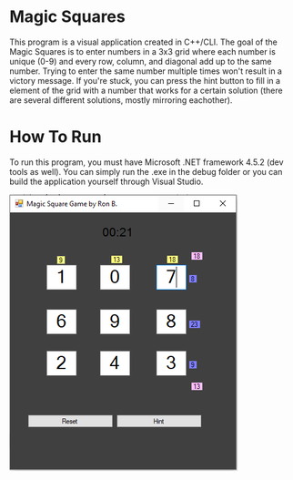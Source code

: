 
# Magic Squares

This program is a visual application created in C++/CLI. The goal of the Magic Squares is to enter numbers in a 3x3 grid where each number is unique (0-9) and every row, column, and diagonal add up to the same number. Trying to enter the same number multiple times won't result in a victory message. If you're stuck, you can press the hint button to fill in a element of the grid with a number that works for a certain solution (there are several different solutions, mostly mirroring eachother).

# How To Run
To run this program, you must have Microsoft .NET framework 4.5.2 (dev tools as well). You can simply run the .exe in the debug folder or you can build the application yourself through Visual Studio.

<img src="image.PNG">
